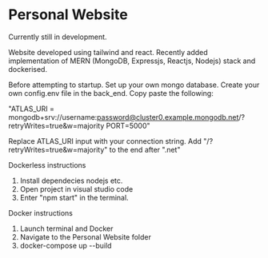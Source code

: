 # Personal Website
Currently still in development. 

Website developed using tailwind and react. Recently added implementation of MERN (MongoDB, Expressjs, Reactjs, Nodejs) stack and dockerised.

Before attempting to startup. Set up your own mongo database.
Create your own config.env file in the back_end. Copy paste the following:

"ATLAS_URI = mongodb+srv://username:password@cluster0.example.mongodb.net/?retryWrites=true&w=majority 
PORT=5000"

Replace ATLAS_URI input with your connection string. Add "/?retryWrites=true&w=majority" to the end after ".net"

Dockerless instructions
1. Install dependecies nodejs etc.
2. Open project in visual studio code 
3. Enter "npm start" in the terminal.

Docker instructions
1. Launch terminal and Docker
2. Navigate to the Personal Website folder
3. docker-compose up --build

